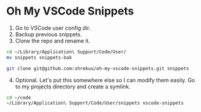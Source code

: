 # Oh My VSCode Snippets

1. Go to VSCode user config dir.
2. Backup previous snippets.
3. Clone the repo and rename it.

```bash
cd ~/Library/Application\ Support/Code/User/
mv snippets snippets-bak

git clone git@github.com:shrekuu/oh-my-vscode-snippets.git snippets
```

4. Optional. Let's put this somewhere else so I can modify them easily. Go to my projects directory and create a symlink.

```bash
cd ~/code
~/Library/Application\ Support/Code/User/snippets vscode-snippets
```
